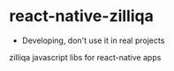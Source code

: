 # react-native-zilliqa

- Developing, don't use it in real projects

zilliqa javascript libs for react-native apps
